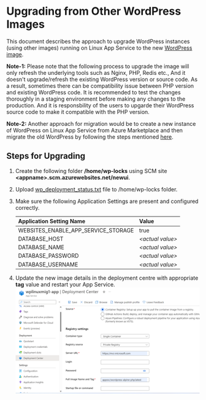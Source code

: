 # Upgrading from Other WordPress Images

This document describes the approach to upgrade WordPress instances (using other images) running on Linux App Service to the new [WordPress image](https://mcr.microsoft.com/appsvc/wordpress-alpine-php).

**Note-1:** Please note that the following process to upgrade the image will only refresh the underlying tools such as Nginx, PHP, Redis etc., And it doesn't upgrade/refresh the existing WordPress version or source code. As a result, sometimes there can be compatibility issue between PHP version and existing WordPress code. It is recommended to test the changes thoroughly in a staging environment before making any changes to the production. And it is responsbility of the users to upgarde their WordPress source code to make it compatible with the PHP version.

**Note-2:** Another approach for migration would be to create a new instance of WordPress on Linux App Service from Azure Marketplace and then migrate the old WordPress by following the steps mentioned [here](./wordpress_migration_linux_appservices.md). 


## Steps for Upgrading
1. Create the following folder **/home/wp-locks** using SCM site **\<appname\>.scm.azurewebsites.net/newui**.
2. Upload [wp_deployment_status.txt](./files/wp_deployment_status.txt) file to /home/wp-locks folder.
3. Make sure the following Application Settings are present and configured correctly.

    |    Application Setting Name            |  Value   |
    |----------------------------------------|----------|
    |    WEBSITES_ENABLE_APP_SERVICE_STORAGE |  true    |
	|    DATABASE_HOST                       | *\<actual value\>* |
	|    DATABASE_NAME                       | *\<actual value\>* |
	|    DATABASE_PASSWORD                   | *\<actual value\>* |
	|    DATABASE_USERNAME                   | *\<actual value\>* |


4. Update the new image details in the deployment centre with appropriate **tag** value and restart your App Service. 
<kbd><img src="./media/wordpress_deployment_center_update.png" width="750" /></kbd>
